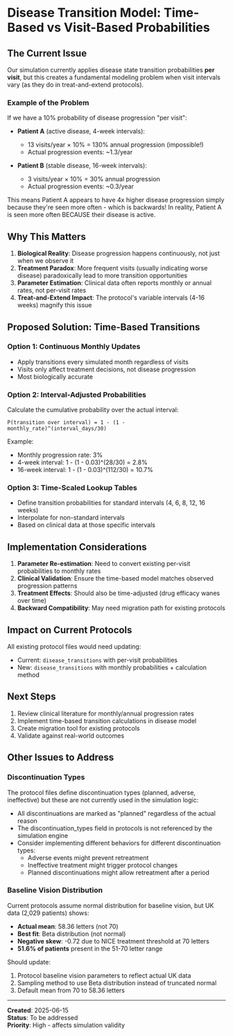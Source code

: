 # Disease Transition Model: Time-Based vs Visit-Based Probabilities

## The Current Issue

Our simulation currently applies disease state transition probabilities **per visit**, but this creates a fundamental modeling problem when visit intervals vary (as they do in treat-and-extend protocols).

### Example of the Problem

If we have a 10% probability of disease progression "per visit":

- **Patient A** (active disease, 4-week intervals):
  - 13 visits/year × 10% = 130% annual progression (impossible!)
  - Actual progression events: ~1.3/year

- **Patient B** (stable disease, 16-week intervals):
  - 3 visits/year × 10% = 30% annual progression
  - Actual progression events: ~0.3/year

This means Patient A appears to have 4x higher disease progression simply because they're seen more often - which is backwards! In reality, Patient A is seen more often BECAUSE their disease is active.

## Why This Matters

1. **Biological Reality**: Disease progression happens continuously, not just when we observe it
2. **Treatment Paradox**: More frequent visits (usually indicating worse disease) paradoxically lead to more transition opportunities
3. **Parameter Estimation**: Clinical data often reports monthly or annual rates, not per-visit rates
4. **Treat-and-Extend Impact**: The protocol's variable intervals (4-16 weeks) magnify this issue

## Proposed Solution: Time-Based Transitions

### Option 1: Continuous Monthly Updates
- Apply transitions every simulated month regardless of visits
- Visits only affect treatment decisions, not disease progression
- Most biologically accurate

### Option 2: Interval-Adjusted Probabilities
Calculate the cumulative probability over the actual interval:
```
P(transition over interval) = 1 - (1 - monthly_rate)^(interval_days/30)
```

Example:
- Monthly progression rate: 3%
- 4-week interval: 1 - (1 - 0.03)^(28/30) = 2.8%
- 16-week interval: 1 - (1 - 0.03)^(112/30) = 10.7%

### Option 3: Time-Scaled Lookup Tables
- Define transition probabilities for standard intervals (4, 6, 8, 12, 16 weeks)
- Interpolate for non-standard intervals
- Based on clinical data at those specific intervals

## Implementation Considerations

1. **Parameter Re-estimation**: Need to convert existing per-visit probabilities to monthly rates
2. **Clinical Validation**: Ensure the time-based model matches observed progression patterns
3. **Treatment Effects**: Should also be time-adjusted (drug efficacy wanes over time)
4. **Backward Compatibility**: May need migration path for existing protocols

## Impact on Current Protocols

All existing protocol files would need updating:
- Current: `disease_transitions` with per-visit probabilities
- New: `disease_transitions` with monthly probabilities + calculation method

## Next Steps

1. Review clinical literature for monthly/annual progression rates
2. Implement time-based transition calculations in disease model
3. Create migration tool for existing protocols
4. Validate against real-world outcomes

## Other Issues to Address

### Discontinuation Types
The protocol files define discontinuation types (planned, adverse, ineffective) but these are not currently used in the simulation logic:
- All discontinuations are marked as "planned" regardless of the actual reason
- The discontinuation_types field in protocols is not referenced by the simulation engine
- Consider implementing different behaviors for different discontinuation types:
  - Adverse events might prevent retreatment
  - Ineffective treatment might trigger protocol changes
  - Planned discontinuations might allow retreatment after a period

### Baseline Vision Distribution
Current protocols assume normal distribution for baseline vision, but UK data (2,029 patients) shows:
- **Actual mean**: 58.36 letters (not 70)
- **Best fit**: Beta distribution (not normal)
- **Negative skew**: -0.72 due to NICE treatment threshold at 70 letters
- **51.6% of patients** present in the 51-70 letter range

Should update:
1. Protocol baseline vision parameters to reflect actual UK data
2. Sampling method to use Beta distribution instead of truncated normal
3. Default mean from 70 to 58.36 letters

---

**Created**: 2025-06-15  
**Status**: To be addressed  
**Priority**: High - affects simulation validity